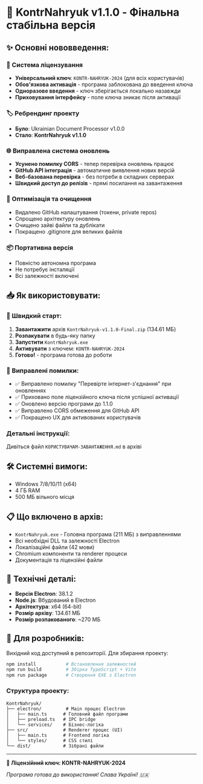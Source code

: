# 🎯 KontrNahryuk v1.1.0 - Фінальна стабільна версія

## ✨ Основні нововведення:

### 🔑 Система ліцензування
- **Універсальний ключ**: `KONTR-NAHRYUK-2024` (для всіх користувачів)
- **Обов'язкова активація** - програма заблокована до введення ключа
- **Одноразове введення** - ключ зберігається локально назавжди
- **Приховування інтерфейсу** - поле ключа зникає після активації

### 🏷️ Ребрендинг проекту
- **Було**: Ukrainian Document Processor v1.0.0
- **Стало**: **KontrNahryuk v1.1.0** 

### 🌐 Виправлена система оновлень
- **Усунено помилку CORS** - тепер перевірка оновлень працює
- **GitHub API інтеграція** - автоматичне виявлення нових версій
- **Веб-базована перевірка** - без потреби в складних серверах
- **Швидкий доступ до релізів** - прямі посилання на завантаження

### 🧹 Оптимізація та очищення
- Видалено GitHub налаштування (токени, private repos)
- Спрощено архітектуру оновлень
- Очищено зайві файли та дублікати
- Покращено .gitignore для великих файлів

### 📦 Портативна версія
- Повністю автономна програма
- Не потребує інсталяції
- Всі залежності включені

## 📥 Як використовувати:

### 🚀 Швидкий старт:
1. **Завантажити** архів `KontrNahryuk-v1.1.0-Final.zip` (134.61 МБ)
2. **Розпакувати** в будь-яку папку
3. **Запустити** `KontrNahryuk.exe`
4. **Активувати** з ключем: `KONTR-NAHRYUK-2024`
5. **Готово!** - програма готова до роботи

### 🔧 Виправлені помилки:
- ✅ Виправлено помилку "Перевірте інтернет-з'єднання" при оновленнях
- ✅ Приховано поле ліцензійного ключа після успішної активації  
- ✅ Оновлено версію програми до 1.1.0
- ✅ Виправлено CORS обмеження для GitHub API
- ✅ Покращено UX для активованих користувачів

### Детальні інструкції:
Дивіться файл `КОРИСТУВАЧАМ-ЗАВАНТАЖЕННЯ.md` в архіві

## 🛠️ Системні вимоги:
- Windows 7/8/10/11 (x64)
- 4 ГБ RAM
- 500 МБ вільного місця

## 📋 Що включено в архів:
- `KontrNahryuk.exe` - Головна програма (211 МБ) з виправленнями
- Всі необхідні DLL та залежності Electron 
- Локалізаційні файли (42 мови)
- Chromium компоненти та renderer процеси
- Документація та ліцензійні файли

## 🔬 Технічні деталі:
- **Версія Electron**: 38.1.2
- **Node.js**: Вбудований в Electron
- **Архітектура**: x64 (64-bit)
- **Розмір архіву**: 134.61 МБ
- **Розмір розпакованого**: ~270 МБ

## 🔧 Для розробників:
Вихідний код доступний в репозиторії. Для збирання проекту:
```bash
npm install           # Встановлення залежностей
npm run build         # Збірка TypeScript + Vite
npm run package       # Створення EXE з Electron
```

### Структура проекту:
```
KontrNahryuk/
├── electron/         # Main процес Electron
│   ├── main.ts      # Головний файл програми  
│   ├── preload.ts   # IPC bridge
│   └── services/    # Бізнес-логіка
├── src/             # Renderer процес (UI)
│   ├── main.ts      # Frontend логіка
│   └── styles/      # CSS стилі
└── dist/            # Зібрані файли
```

---

**🔑 Ліцензійний ключ: KONTR-NAHRYUK-2024**

*Програма готова до використання! Слава Україні! 🇺🇦*